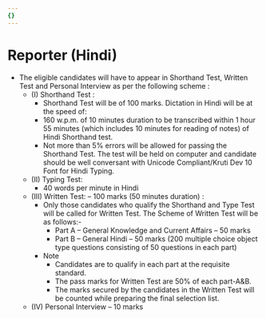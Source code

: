 ```yaml
---
{}
---
```

   
# Reporter (Hindi)   
* The eligible candidates will have to appear in Shorthand Test, Written Test and Personal Interview as per the following scheme :   
    * (I) Shorthand Test :   
        * Shorthand Test will be of 100 marks. Dictation in Hindi will be at the speed of:   
        * 160 w.p.m. of 10 minutes duration to be transcribed within 1 hour 55 minutes (which includes 10 minutes for reading of notes) of Hindi Shorthand test.   
        * Not more than 5% errors will be allowed for passing the Shorthand Test. The test will be held on computer and candidate should be well conversant with Unicode Compliant/Kruti Dev 10 Font for Hindi Typing.   
    * (II) Typing Test:   
        * 40 words per minute in Hindi   
    * (III) Written Test: – 100 marks (50 minutes duration) :   
        * Only those candidates who qualify the Shorthand and Type Test will be called for Written Test. The Scheme of Written Test will be as follows:-   
            * Part A – General Knowledge and Current Affairs – 50 marks   
            * Part B – General Hindi – 50 marks (200 multiple choice object type questions consisting of 50 questions in each part)   
        * Note   
            * Candidates are to qualify in each part at the requisite standard.   
            * The pass marks for Written Test are 50% of each part-A&B.   
            * The marks secured by the candidates in the Written Test will be counted while preparing the final selection list.   
    * (IV) Personal Interview – 10 marks